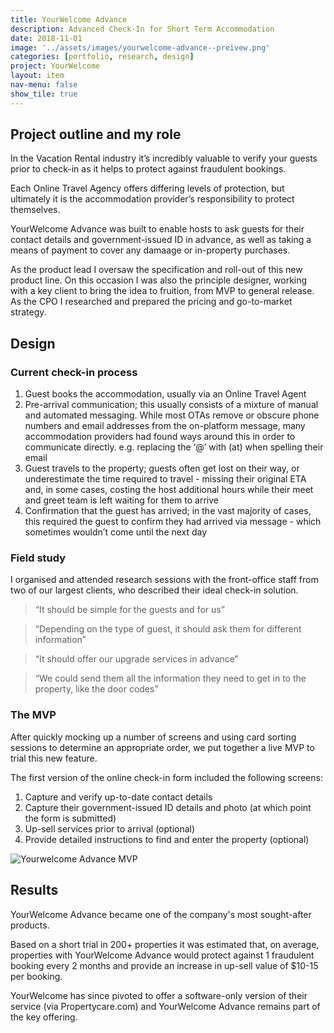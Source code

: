 ```yaml
---
title: YourWelcome Advance
description: Advanced Check-In for Short Term Accommodation
date: 2018-11-01
image: '../assets/images/yourwelcome-advance--preivew.png'
categories: [portfolio, research, design]
project: YourWelcome
layout: item
nav-menu: false
show_tile: true
---
```


## Project outline and my role
In the Vacation Rental industry it’s incredibly valuable to verify your guests prior to check-in as it helps to protect against fraudulent bookings. 

Each Online Travel Agency offers differing levels of protection, but ultimately it is the accommodation provider’s responsibility to protect themselves.

YourWelcome Advance was built to enable hosts to ask guests for their contact details and government-issued ID in advance, as well as taking a means of payment to cover any damaage or in-property purchases.

As the product lead I oversaw the specification and roll-out of this new product line. On this occasion I was also the principle designer, working with a key client to bring the idea to fruition, from MVP to general release. As the CPO I researched and prepared the pricing and go-to-market strategy.

## Design

### Current check-in process

1. Guest books the accommodation, usually via an Online Travel Agent
2. Pre-arrival communication; this usually consists of a mixture of manual and automated messaging. While most OTAs remove or obscure phone numbers and email addresses from the on-platform message, many accommodation providers had found ways around this in order to communicate directly. e.g. replacing the ‘@’ with (at) when spelling their email
3. Guest travels to the property; guests often get lost on their way, or underestimate the time required to travel - missing their original ETA and, in some cases, costing the host additional hours while their meet and greet team is left waiting for them to arrive
4. Confirmation that the guest has arrived; in the vast majority of cases, this required the guest to confirm they had arrived via message - which sometimes wouldn’t come until the next day


### Field study

I organised and attended research sessions with the front-office staff from two of our largest clients, who described their ideal check-in solution.

> “It should be simple for the guests and for us”

> “Depending on the type of guest, it should ask them for different information”

> “It should offer our upgrade services in advance”

> “We could send them all the information they need to get in to the property, like the door codes”

### The MVP

After quickly mocking up a number of screens and using card sorting sessions to determine an appropriate order, we put together a live MVP to trial this new feature. 

The first version of the online check-in form included the following screens: 

1. Capture and verify up-to-date contact details
2. Capture their government-issued ID details and photo (at which point the form is submitted)
3. Up-sell services prior to arrival (optional)
4. Provide detailed instructions to find and enter the property (optional)

![Yourwelcome Advance MVP](../assets/images/yourwelcome-advance--mvp.png)

## Results

YourWelcome Advance became one of the company's most sought-after products. 

Based on a short trial in 200+ properties it was estimated that, on average, properties with YourWelcome Advance would protect against 1 fraudulent booking every 2 months and provide an increase in up-sell value of $10-15 per booking.

YourWelcome has since pivoted to offer a software-only version of their service (via Propertycare.com) and YourWelcome Advance remains part of the key offering.
